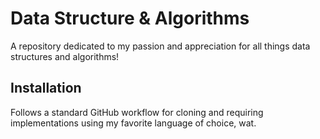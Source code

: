 # Data Structure & Algorithms
A repository dedicated to my passion and appreciation for all things data structures and algorithms!

## Installation
Follows a standard GitHub workflow for cloning and requiring implementations using my favorite language of choice, wat.

